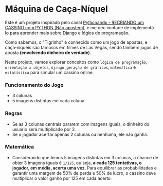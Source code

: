 # Máquina de Caça-Níquel

Este é um projeto inspirado pelo canal [Pythonando - RECRIANDO um CASSINO com PYTHON (Não apostem)](\\wsl.localhost\Ubuntu\home\fhao\youtube\pythonando), e me deu vontade de implementá-lo para aprender mais sobre Django e lógica de programação.

Como sabemos, o "Tigrinho" é conhecido como um jogo de apostas, e caça-níqueis são famosos em filmes de Las Vegas, sendo também jogos de aposta **(envolvendo dinheiro de verdade)**.

Neste projeto, vamos explorar conceitos como `lógica de programação`, `orientação a objetos`, `django` ,`geração de gráficos`, `matemática` e `estatística` para simular um cassino online.

### Funcionamento do Jogo
- 3 colunas
- 5 imagens distintas em cada coluna

### Regras
- Se as 3 colunas centrais pararem com imagens iguais, o dinheiro do usuário será multiplicado por 3.
- Se o jogador acertar apenas 2 colunas ou nenhuma, ele não ganha.

### Matemática
- Considerando que temos 5 imagens distintas em 3 colunas, a chance de obter 3 imagens iguais é `1/125`, ou seja, **a cada 125 tentativas, o jogador, em média, acerta uma vez**. Para equilibrar as probabilidades e garantir uma margem de 50% de perda e 50% de lucro, o cassino deve multiplicar o valor ganho por 125 em cada acerto.
